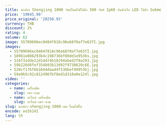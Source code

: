```yaml
---
title: ตกปลา Shengjing 1000 วัตต์โคมไฟใต้น้ํา 500 วัตต์ Ip68 กันน้ําเรือ LED ใต้น้ํา Submersible ไฟตกปลา 850 W
price: '19845.90'
price_original: '20250.93'
currency: THB
discount: 2%
rating: 4
volume: 62
image: S5709696ec0404f818c96e68f0af7e63fI.jpg
images:
  - S5709696ec0404f818c96e68f0af7e63fI.jpg
  - S8961e086293b4c198736bf80dd1e9536s.jpg
  - S16f31dde12d14d74b18294abed2f8a293.jpg
  - S9b226d8fef354b93b13d92f9738620c6E.jpg
  - S20cf176f6b1044daa44f530bef49953bj.jpg
  - S9e0b5c92c812496fbf8ed1d310a8e124l.jpg
video: ''
categories:
  - name: เครื่องมือ
    slug: เคร-องม
  - name: อะไหล่ เครื่องมือ
    slug: อะไหล-เคร-องม
slug: ตกปลา-shengjing-1000-ตต-โคมไฟใต
encode: ooI614I
lang: th
---
```

  